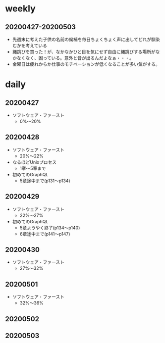 # weekly
## 20200427-20200503
* 先週末に考えた子供の名前の候補を毎日ちょくちょく声に出してどれが馴染むかを考えている
* 縄跳びを買った！が、なかなかひと目を気にせず自由に縄跳びする場所がなかなくなく、困っている。意外と音が出るんだよなぁ・・・。
* 金曜日は疲れからか仕事のモチベーションが低くなることが多い気がする。

# daily
## 20200427
* ソフトウェア・ファースト
  * 0%〜20%

## 20200428
* ソフトウェア・ファースト
  * 20%〜22%
* なるほどUnixプロセス
  * 1章〜5章まで
* 初めてのGraphQL
  * 5章途中まで(p131〜p134)

## 20200429
* ソフトウェア・ファースト
  * 22%〜27%
* 初めてのGraphQL
  * 5章ようやく終了(p134〜p140)
  * 6章途中まで(p141〜p147)

## 20200430
* ソフトウェア・ファースト
  * 27%〜32%

## 20200501
* ソフトウェア・ファースト
  * 32%〜36%

## 20200502

## 20200503

